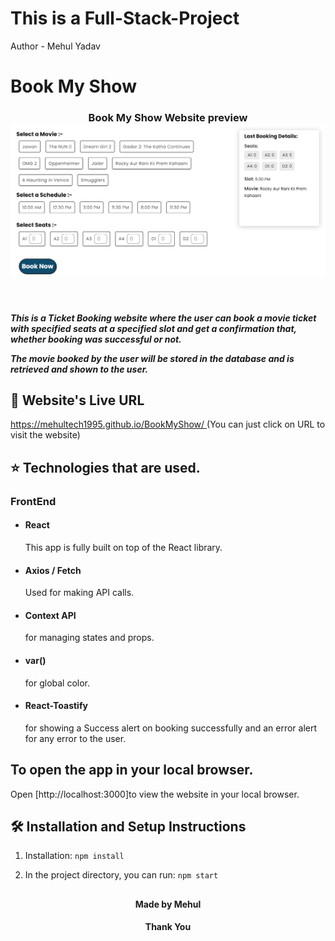 # This is a Full-Stack-Project 
 Author - Mehul Yadav

# Book My Show

<h3 align="center">
  Book My Show Website preview <br/>
  <a href="[https://mehultech1995.github.io/BookMyShow/](https://mehultech1995.github.io/BookMyShow-FrontEnd/)" target="_blank"><img alt="Demo" src="redme-Img.png" /> </a>
</h3>

<br>
<h5>This is a Ticket Booking website where the user can book a movie ticket with specified seats at a specified slot and get a confirmation that, whether booking was successful or not.

The movie booked by the user will be stored in the database and is retrieved and shown to the user.</h5>


## 📖 Website's Live URL  
  [https://mehultech1995.github.io/BookMyShow/ ](https://mehultech1995.github.io/BookMyShow-FrontEnd/) 
  (You can just click on URL to visit the website)


## ⭐ Technologies that are used.

### FrontEnd
- #### React  
    This app is fully built on top of the React library.
- #### Axios / Fetch
    Used for making API calls.
- #### Context API
    for managing states and props.
- #### var()
    for global color.
- #### React-Toastify
    for showing a Success alert on booking successfully and an error alert for any error to the user.

## To open the app in your local browser.

Open [http://localhost:3000]to view the website in your local browser.

## 🛠 Installation and Setup Instructions

1. Installation: `npm install`

2. In the project directory, you can run: `npm start`

##
<h4 align="center">Made by Mehul</h4>
<h4 align="center">Thank You</h4>

